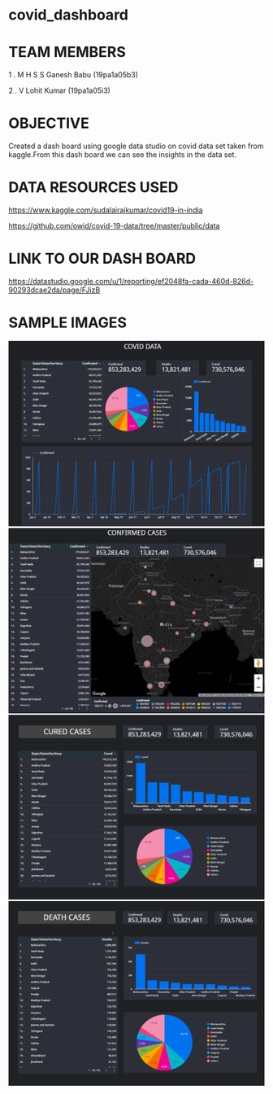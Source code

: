 # covid_dashboard

# TEAM MEMBERS 
 1 . M H S S Ganesh Babu (19pa1a05b3)
 
 2 . V Lohit Kumar (19pa1a05i3)
  
# OBJECTIVE
 Created a dash board using google data studio on covid data set taken from kaggle.From this dash board we can see the insights in the data set.
 
 # DATA RESOURCES USED
 https://www.kaggle.com/sudalairajkumar/covid19-in-india 
 
 https://github.com/owid/covid-19-data/tree/master/public/data
 
# LINK TO OUR DASH BOARD
 https://datastudio.google.com/u/1/reporting/ef2048fa-cada-460d-826d-90293dcae2da/page/FJizB
 
# SAMPLE IMAGES
![image_1](https://github.com/vlkumar-859/covid_dashboard/blob/main/image1.png)
![image_2](https://github.com/vlkumar-859/covid_dashboard/blob/main/image.png)
![image_3](https://github.com/vlkumar-859/covid_dashboard/blob/main/imaeg3.png)
![image_4](https://github.com/vlkumar-859/covid_dashboard/blob/main/image4.png)

